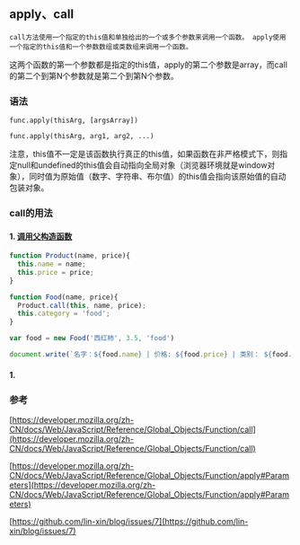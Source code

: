 ## apply、call

    call方法使用一个指定的this值和单独给出的一个或多个参数来调用一个函数。 apply使用一个指定的this值和一个参数数组或类数组来调用一个函数。

这两个函数的第一个参数都是指定的this值，apply的第二个参数是array，而call的第二个到第N个参数就是第二个到第N个参数。

### 语法
```
func.apply(thisArg, [argsArray])

func.apply(thisArg, arg1, arg2, ...)
```

注意，this值不一定是该函数执行真正的this值，如果函数在非严格模式下，则指定null和undefined的this值会自动指向全局对象（浏览器环境就是window对象），同时值为原始值（数字、字符串、布尔值）的this值会指向该原始值的自动包装对象。

### call的用法

#### 1. [调用父构造函数](https://codepen.io/llccing/pen/MdROJb?editors=0010#result-box)
```js
function Product(name, price){
  this.name = name;
  this.price = price;
}

function Food(name, price){
  Product.call(this, name, price);
  this.category = 'food';
}

var food = new Food('西红柿', 3.5, 'food')

document.write(`名字：${food.name} | 价格: ${food.price} | 类别： ${food.category}`)

```

#### 1. 


### 参考

[https://developer.mozilla.org/zh-CN/docs/Web/JavaScript/Reference/Global_Objects/Function/call](https://developer.mozilla.org/zh-CN/docs/Web/JavaScript/Reference/Global_Objects/Function/call)

[https://developer.mozilla.org/zh-CN/docs/Web/JavaScript/Reference/Global_Objects/Function/apply#Parameters](https://developer.mozilla.org/zh-CN/docs/Web/JavaScript/Reference/Global_Objects/Function/apply#Parameters)

[https://github.com/lin-xin/blog/issues/7](https://github.com/lin-xin/blog/issues/7)